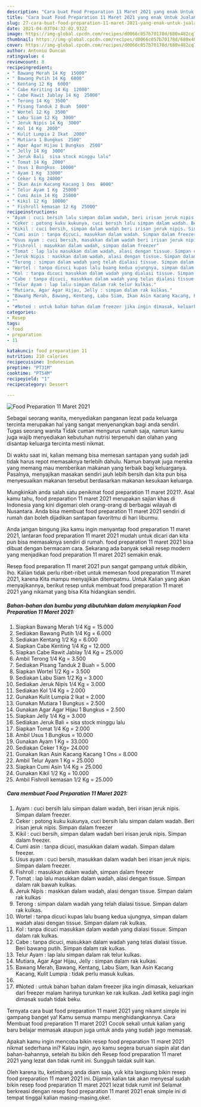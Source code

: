 ```yaml
---
description: "Cara buat Food Preparation 11 Maret 2021 yang enak Untuk Jualan"
title: "Cara buat Food Preparation 11 Maret 2021 yang enak Untuk Jualan"
slug: 27-cara-buat-food-preparation-11-maret-2021-yang-enak-untuk-jualan
date: 2021-04-03T04:32:02.932Z
image: https://img-global.cpcdn.com/recipes/d0066c057b70178d/680x482cq70/food-preparation-11-maret-2021-foto-resep-utama.jpg
thumbnail: https://img-global.cpcdn.com/recipes/d0066c057b70178d/680x482cq70/food-preparation-11-maret-2021-foto-resep-utama.jpg
cover: https://img-global.cpcdn.com/recipes/d0066c057b70178d/680x482cq70/food-preparation-11-maret-2021-foto-resep-utama.jpg
author: Antonio Duncan
ratingvalue: 4
reviewcount: 8
recipeingredient:
- " Bawang Merah 14 Kg  15000"
- " Bawang Putih 14 Kg  6000"
- " Kentang 12 Kg  6000"
- " Cabe Keriting 14 Kg  12000"
- " Cabe Rawit Jablay 14 Kg  25000"
- " Terong 14 Kg  3500"
- " Pisang Tanduk 2 Buah  5000"
- " Wortel 12 Kg  3500"
- " Labu Siam 12 Kg  3000"
- " Jeruk Nipis 14 Kg  3000"
- " Kol 14 Kg  2000"
- " Kulit Lumpia 2 Ikat  2000"
- " Mutiara 1 Bungkus  2500"
- " Agar Agar Hijau 1 Bungkus  2500"
- " Jelly 14 Kg  3000"
- " Jeruk Bali  sisa stock minggu lalu"
- " Tomat 14 Kg  2000"
- " Usus 1 Bungkus  10000"
- " Ayam 1 Kg  33000"
- " Ceker 1 Kg 24000"
- " Ikan Asin Kacang Kacang 1 Ons  8000"
- " Telur Ayam 1 Kg  25000"
- " Cumi Asin 14 Kg  25000"
- " Kikil 12 Kg  10000"
- " Fishroll kemasan 12 Kg  25000"
recipeinstructions:
- "Ayam : cuci bersih lalu simpan dalam wadah, beri irisan jeruk nipis. Simpan dalam freezer."
- "Ceker : potong kuku kukunya, cuci bersih lalu simpan dalam wadah. Beri irisan jeruk nipis. Simpan dalam freezer"
- "Kikil : cuci bersih, simpan dalam wadah beri irisan jeruk nipis. Simpan dalam freezer."
- "Cumi asin : tanpa dicuci, masukkan dalam wadah. Simpan dalam freezer."
- "Usus ayam : cuci bersih, masukkan dalam wadah beri irisan jeruk nipis. Simpan dalam freezer."
- "Fishroll : masukkan dalam wadah, simpan dalam freezer"
- "Tomat : lap lalu masukkan dalam wadah, alasi dengan tissue. Simpan dalam rak bawah kulkas."
- "Jeruk Nipis : maskkan dalam wadah, alasi dengan tissue. Simpan dalam rak kulkas"
- "Terong : simpan dalam wadah yang telah dialasi tissue. Simpan dalam rak kulkas."
- "Wortel : tanpa dicuci kupas lalu buang kedua ujungnya, simpan dalam wadah alasi dengan tissue. Simpan dalam rak kulkas."
- "Kol : tanpa dicuci masukkan dalam wadah yang dialasi tissue. Simpan dalam rak kulkas."
- "Cabe : tanpa dicuci, masukkan dalam wadah yang telas dialasi tissue. Beri bawang putih. Simpan dalam rak kulkas."
- "Telur Ayam : lap lalu simpan dalam rak telur kulkas."
- "Mutiara, Agar Agar Hijau, Jelly : simpan dalam rak kulkas."
- "Bawang Merah, Bawang, Kentang, Labu Siam, Ikan Asin Kacang Kacang, Kulit Lumpia : tidak perlu masuk kulkas."
- ""
- "#Noted : untuk bahan bahan dalam freezer jika ingin dimasak, keluarkan dari freezer malam harinya turunkan ke rak kulkas. Jadi ketika pagi ingin dimasak sudah tidak beku."
categories:
- Resep
tags:
- food
- preparation
- 11

katakunci: food preparation 11 
nutrition: 210 calories
recipecuisine: Indonesian
preptime: "PT31M"
cooktime: "PT54M"
recipeyield: "1"
recipecategory: Dessert

---
```



![Food Preparation 11 Maret 2021](https://img-global.cpcdn.com/recipes/d0066c057b70178d/680x482cq70/food-preparation-11-maret-2021-foto-resep-utama.jpg)

Sebagai seorang wanita, menyediakan panganan lezat pada keluarga tercinta merupakan hal yang sangat menyenangkan bagi anda sendiri. Tugas seorang  wanita Tidak cuman mengurus rumah saja, namun kamu juga wajib menyediakan kebutuhan nutrisi terpenuhi dan olahan yang disantap keluarga tercinta mesti nikmat.

Di waktu  saat ini, kalian memang bisa memesan santapan yang sudah jadi tidak harus repot memasaknya terlebih dahulu. Namun banyak juga mereka yang memang mau memberikan makanan yang terbaik bagi keluarganya. Pasalnya, menyajikan masakan sendiri jauh lebih bersih dan kita pun bisa menyesuaikan makanan tersebut berdasarkan makanan kesukaan keluarga. 



Mungkinkah anda salah satu penikmat food preparation 11 maret 2021?. Asal kamu tahu, food preparation 11 maret 2021 merupakan sajian khas di Indonesia yang kini digemari oleh orang-orang di berbagai wilayah di Nusantara. Anda bisa membuat food preparation 11 maret 2021 sendiri di rumah dan boleh dijadikan santapan favoritmu di hari liburmu.

Anda jangan bingung jika kamu ingin menyantap food preparation 11 maret 2021, lantaran food preparation 11 maret 2021 mudah untuk dicari dan kita pun bisa memasaknya sendiri di rumah. food preparation 11 maret 2021 bisa dibuat dengan bermacam cara. Sekarang ada banyak sekali resep modern yang menjadikan food preparation 11 maret 2021 semakin enak.

Resep food preparation 11 maret 2021 pun sangat gampang untuk dibikin, lho. Kalian tidak perlu ribet-ribet untuk memesan food preparation 11 maret 2021, karena Kita mampu menyajikan ditempatmu. Untuk Kalian yang akan menyajikannya, berikut resep untuk membuat food preparation 11 maret 2021 yang nikamat yang bisa Kita hidangkan sendiri.

<!--inarticleads1-->

##### Bahan-bahan dan bumbu yang dibutuhkan dalam menyiapkan Food Preparation 11 Maret 2021:

1. Siapkan  Bawang Merah 1/4 Kg = 15.000
1. Sediakan  Bawang Putih 1/4 Kg = 6.000
1. Sediakan  Kentang 1/2 Kg = 6.000
1. Siapkan  Cabe Keriting 1/4 Kg = 12.000
1. Siapkan  Cabe Rawit Jablay 1/4 Kg = 25.000
1. Ambil  Terong 1/4 Kg = 3.500
1. Sediakan  Pisang Tanduk 2 Buah = 5.000
1. Siapkan  Wortel 1/2 Kg = 3.500
1. Sediakan  Labu Siam 1/2 Kg = 3.000
1. Sediakan  Jeruk Nipis 1/4 Kg = 3.000
1. Sediakan  Kol 1/4 Kg = 2.000
1. Gunakan  Kulit Lumpia 2 Ikat = 2.000
1. Gunakan  Mutiara 1 Bungkus = 2.500
1. Gunakan  Agar Agar Hijau 1 Bungkus = 2.500
1. Siapkan  Jelly 1/4 Kg = 3.000
1. Sediakan  Jeruk Bali = sisa stock minggu lalu
1. Siapkan  Tomat 1/4 Kg = 2.000
1. Ambil  Usus 1 Bungkus = 10.000
1. Gunakan  Ayam 1 Kg = 33.000
1. Sediakan  Ceker 1 Kg= 24.000
1. Gunakan  Ikan Asin Kacang Kacang 1 Ons = 8.000
1. Ambil  Telur Ayam 1 Kg = 25.000
1. Siapkan  Cumi Asin 1/4 Kg = 25.000
1. Gunakan  Kikil 1/2 Kg = 10.000
1. Ambil  Fishroll kemasan 1/2 Kg = 25.000




<!--inarticleads2-->

##### Cara membuat Food Preparation 11 Maret 2021:

1. Ayam : cuci bersih lalu simpan dalam wadah, beri irisan jeruk nipis. Simpan dalam freezer.
1. Ceker : potong kuku kukunya, cuci bersih lalu simpan dalam wadah. Beri irisan jeruk nipis. Simpan dalam freezer
1. Kikil : cuci bersih, simpan dalam wadah beri irisan jeruk nipis. Simpan dalam freezer.
1. Cumi asin : tanpa dicuci, masukkan dalam wadah. Simpan dalam freezer.
1. Usus ayam : cuci bersih, masukkan dalam wadah beri irisan jeruk nipis. Simpan dalam freezer.
1. Fishroll : masukkan dalam wadah, simpan dalam freezer
1. Tomat : lap lalu masukkan dalam wadah, alasi dengan tissue. Simpan dalam rak bawah kulkas.
1. Jeruk Nipis : maskkan dalam wadah, alasi dengan tissue. Simpan dalam rak kulkas
1. Terong : simpan dalam wadah yang telah dialasi tissue. Simpan dalam rak kulkas.
1. Wortel : tanpa dicuci kupas lalu buang kedua ujungnya, simpan dalam wadah alasi dengan tissue. Simpan dalam rak kulkas.
1. Kol : tanpa dicuci masukkan dalam wadah yang dialasi tissue. Simpan dalam rak kulkas.
1. Cabe : tanpa dicuci, masukkan dalam wadah yang telas dialasi tissue. Beri bawang putih. Simpan dalam rak kulkas.
1. Telur Ayam : lap lalu simpan dalam rak telur kulkas.
1. Mutiara, Agar Agar Hijau, Jelly : simpan dalam rak kulkas.
1. Bawang Merah, Bawang, Kentang, Labu Siam, Ikan Asin Kacang Kacang, Kulit Lumpia : tidak perlu masuk kulkas.
1. 
1. #Noted : untuk bahan bahan dalam freezer jika ingin dimasak, keluarkan dari freezer malam harinya turunkan ke rak kulkas. Jadi ketika pagi ingin dimasak sudah tidak beku.




Ternyata cara buat food preparation 11 maret 2021 yang nikamt simple ini gampang banget ya! Kamu semua mampu menghidangkannya. Cara Membuat food preparation 11 maret 2021 Cocok sekali untuk kalian yang baru belajar memasak ataupun juga untuk anda yang sudah jago memasak.

Apakah kamu ingin mencoba bikin resep food preparation 11 maret 2021 nikmat sederhana ini? Kalau ingin, ayo kamu segera buruan siapin alat dan bahan-bahannya, setelah itu bikin deh Resep food preparation 11 maret 2021 yang lezat dan tidak rumit ini. Sungguh taidak sulit kan. 

Oleh karena itu, ketimbang anda diam saja, yuk kita langsung bikin resep food preparation 11 maret 2021 ini. Dijamin kalian tak akan menyesal sudah bikin resep food preparation 11 maret 2021 lezat tidak rumit ini! Selamat berkreasi dengan resep food preparation 11 maret 2021 enak simple ini di tempat tinggal kalian masing-masing,oke!.

